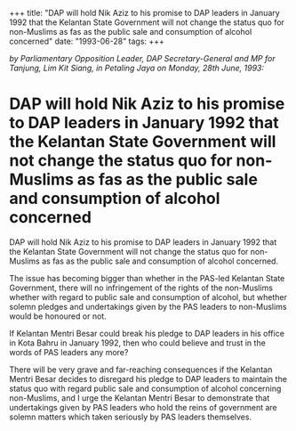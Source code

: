 +++ 
title: "DAP will hold Nik Aziz to his promise to DAP leaders in January 1992 that the Kelantan State Government will not change the status quo for non-Muslims as fas as the public sale and consumption of alcohol concerned"
date: "1993-06-28"
tags:
+++

_by Parliamentary Opposition Leader, DAP Secretary-General and MP for Tanjung, Lim Kit Siang, in Petaling Jaya on Monday, 28th June, 1993:_

# DAP will hold Nik Aziz to his promise to DAP leaders in January 1992 that the Kelantan State Government will not change the status quo for non-Muslims as fas as the public sale and consumption of alcohol concerned

DAP will hold Nik Aziz to his promise to DAP leaders in January 1992 that the Kelantan State Government will not change the status quo for non-Muslims as fas as the public sale and consumption of alcohol concerned.</u>

The issue has becoming bigger than whether in the PAS-led Kelantan State Government, there will no infringement of the rights of the non-Muslims whether with regard to public sale and consumption of alcohol, but whether solemn pledges and undertakings given by the PAS leaders to non-Muslims would be honoured or not.

If Kelantan Mentri Besar could break his pledge to DAP leaders in his office in Kota Bahru in January 1992, then who could believe and trust in the words of PAS leaders any more?

There will be very grave and far-reaching consequences if the Kelantan Mentri Besar decides to disregard his pledge to DAP leaders to maintain the status quo with regard public sale and consumption of alcohol concerning non-Muslims, and I urge the Kelantan Mentri Besar to demonstrate that undertakings given by PAS leaders who hold the reins of government are solemn matters which taken seriously by PAS leaders themselves.
 
